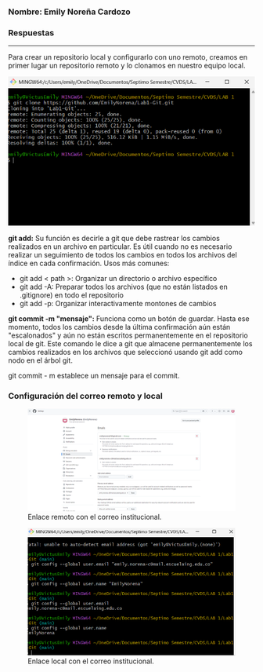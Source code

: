 
### Nombre: Emily Noreña Cardozo
### Respuestas
---
Para crear un repositorio local y configurarlo con uno remoto, creamos en primer lugar un repositorio remoto y lo clonamos en nuestro equipo local.

![image](https://github.com/EmilyNorena/Lab1-Git/blob/main/assets/11.png)

**git add:** Su función es decirle a git que debe rastrear los cambios realizados en un archivo en particular. Es útil cuando no es necesario realizar un seguimiento de todos los cambios en todos los archivos del índice en cada confirmación.
Usos más comunes:
- git add < path >: Organizar un directorio o archivo específico
- git add -A: Preparar todos los archivos (que no están listados en .gitignore) en todo el repositorio
- git add -p: Organizar interactivamente montones de cambios


**git commit -m "mensaje":** Funciona como un botón de guardar. Hasta ese momento, todos los cambios desde la última confirmación aún están "escalonados" y aún no están escritos permanentemente en el repositorio local de git. Este comando le dice a git que almacene permanentemente los cambios realizados en los archivos que seleccionó usando git add como nodo en el árbol git.

git commit - m establece un mensaje para el commit.

### Configuración del correo remoto y local
<figure>
  <img src="https://github.com/EmilyNorena/Lab1-Git/blob/main/assets/2.png" alt="Enlace con el correo institucional." />
  <figcaption>Enlace remoto con el correo institucional.</figcaption>
</figure>
<figure>
  <img src="https://github.com/EmilyNorena/Lab1-Git/blob/main/assets/12.png" alt="Enlace con el correo institucional." />
  <figcaption>Enlace local con el correo institucional.</figcaption>
</figure>

